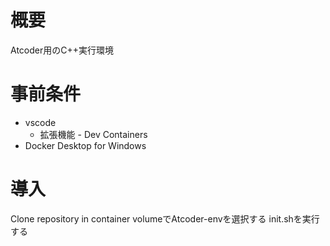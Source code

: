 # 概要
Atcoder用のC++実行環境

# 事前条件

- vscode
  - 拡張機能 - Dev Containers
- Docker Desktop for Windows

# 導入
Clone repository in container volumeでAtcoder-envを選択する
init.shを実行する
